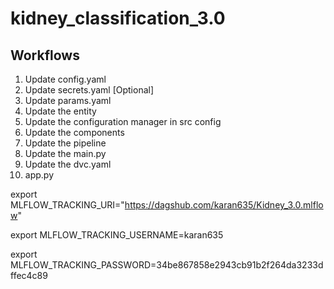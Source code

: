 # kidney_classification_3.0



## Workflows 
1. Update config.yaml
2. Update secrets.yaml [Optional]
3. Update params.yaml
4. Update the entity
5. Update the configuration manager in src config
6. Update the components
7. Update the pipeline
8. Update the main.py
9. Update the dvc.yaml
10. app.py



export MLFLOW_TRACKING_URI="https://dagshub.com/karan635/Kidney_3.0.mlflow"

export MLFLOW_TRACKING_USERNAME=karan635

export MLFLOW_TRACKING_PASSWORD=34be867858e2943cb91b2f264da3233dffec4c89